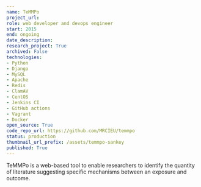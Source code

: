 ```yaml
---
name: TeMMPo
project_url: 
role: web developer and devops engineer
start: 2015
end: ongoing
date_description: 
research_project: True
archived: False
technologies: 
- Python
- Django
- MySQL
- Apache
- Redis
- ClamAV
- CentOS
- Jenkins CI
- GitHub actions
- Vagrant
- Docker
open_source: True
code_repo_url: https://github.com/MRCIEU/temmpo
status: production
thumbnail_url_prefix: /assets/temmpo-sankey
published: True
---
```

TeMMPo is a web-based tool to enable researchers to identify the quantity of literature suggesting specific mechanisms between an exposure and outcome.
